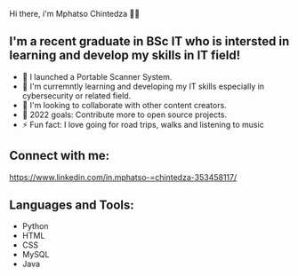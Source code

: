 Hi there, i'm Mphatso Chintedza 👋🏿

## I'm a recent graduate in BSc IT who is intersted in learning and develop my skills in IT field!

- 🔭 I launched a Portable Scanner System.
- 🌱 I'm curremntly learning and developing my IT skills especially in cybersecurity or related field.
- 🤝 I'm looking to collaborate with other content creators.
- 🥅 2022 goals: Contribute more to open source projects.
- ⚡️ Fun fact: I love going for road trips, walks and listening to music

## Connect with me:

https://www.linkedin.com/in.mphatso-=chintedza-353458117/

## Languages and Tools:

- Python
- HTML
- CSS
- MySQL
- Java
